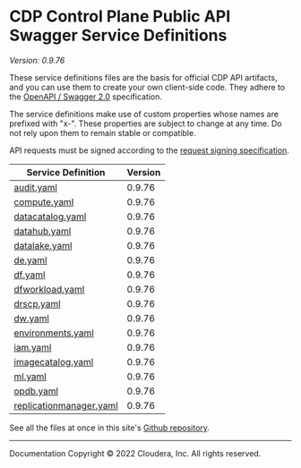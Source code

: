 # CDP Control Plane Public API Swagger Service Definitions

*Version: 0.9.76*

These service definitions files are the basis for official CDP API artifacts,
and you can use them to create your own client-side code. They adhere to the
[OpenAPI / Swagger 2.0](https://swagger.io/specification/v2/) specification.

The service definitions make use of custom properties whose names are prefixed
with "x-". These properties are subject to change at any time. Do not rely upon
them to remain stable or compatible.

API requests must be signed according to the
[request signing specification](request_signing.md).

| Service Definition | Version |
| --- | --- |
| [audit.yaml](./audit.yaml) | 0.9.76 |
| [compute.yaml](./compute.yaml) | 0.9.76 |
| [datacatalog.yaml](./datacatalog.yaml) | 0.9.76 |
| [datahub.yaml](./datahub.yaml) | 0.9.76 |
| [datalake.yaml](./datalake.yaml) | 0.9.76 |
| [de.yaml](./de.yaml) | 0.9.76 |
| [df.yaml](./df.yaml) | 0.9.76 |
| [dfworkload.yaml](./dfworkload.yaml) | 0.9.76 |
| [drscp.yaml](./drscp.yaml) | 0.9.76 |
| [dw.yaml](./dw.yaml) | 0.9.76 |
| [environments.yaml](./environments.yaml) | 0.9.76 |
| [iam.yaml](./iam.yaml) | 0.9.76 |
| [imagecatalog.yaml](./imagecatalog.yaml) | 0.9.76 |
| [ml.yaml](./ml.yaml) | 0.9.76 |
| [opdb.yaml](./opdb.yaml) | 0.9.76 |
| [replicationmanager.yaml](./replicationmanager.yaml) | 0.9.76 |

See all the files at once in this site's
[Github repository](https://github.com/cloudera/cdp-dev-docs/tree/master/api-docs/swagger).

----

Documentation Copyright © 2022 Cloudera, Inc. All rights reserved.


